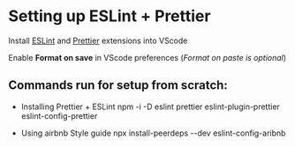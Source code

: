 # Setting up ESLint + Prettier

Install [ESLint](https://github.com/Microsoft/vscode-eslint) and [Prettier](https://github.com/prettier/prettier-vscode) extensions into VScode

Enable **Format on save** in VScode preferences (*Format on paste is optional*)

## Commands run for setup from scratch: 

- Installing Prettier + ESLint 
    npm -i -D eslint prettier eslint-plugin-prettier eslint-config-prettier

- Using airbnb Style guide
    npx install-peerdeps --dev eslint-config-aribnb